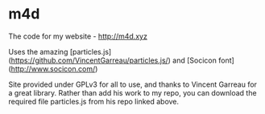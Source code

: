 # m4d
The code for my website - http://m4d.xyz

Uses the amazing [particles.js] (https://github.com/VincentGarreau/particles.js/) and [Socicon font] (http://www.socicon.com/)

Site provided under GPLv3 for all to use, and thanks to Vincent Garreau for a great library. Rather than add his work to my repo, you can download the required file particles.js from his repo linked above. 
